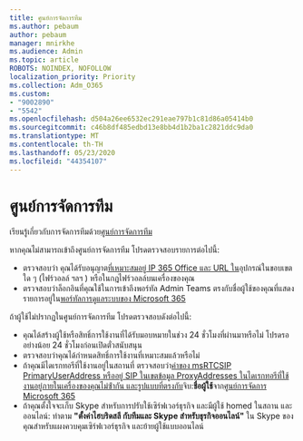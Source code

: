 ```yaml
---
title: ศูนย์การจัดการทีม
ms.author: pebaum
author: pebaum
manager: mnirkhe
ms.audience: Admin
ms.topic: article
ROBOTS: NOINDEX, NOFOLLOW
localization_priority: Priority
ms.collection: Adm_O365
ms.custom:
- "9002890"
- "5542"
ms.openlocfilehash: d504a26ee6532ec291eae797b1c81d86a05414b0
ms.sourcegitcommit: c46b8df485edbd13e8bb4d1b2ba1c2821ddc9da0
ms.translationtype: MT
ms.contentlocale: th-TH
ms.lasthandoff: 05/23/2020
ms.locfileid: "44354107"
---
```

# <a name="teams-admin-center"></a>ศูนย์การจัดการทีม

เรียนรู้เกี่ยวกับการจัดการทีมด้วย[ศูนย์การจัดการทีม](https://docs.microsoft.com/microsoftteams/manage-teams-skypeforbusiness-admin-center)

หากคุณไม่สามารถเข้าถึงศูนย์การจัดการทีม โปรดตรวจสอบรายการต่อไปนี้:

- ตรวจสอบว่า คุณได้รับอนุญาต[ที่เหมาะสมอยู่ IP 365 Office และ URL ใน](https://docs.microsoft.com/Office365/Enterprise/office-365-ip-web-service)อุปกรณ์ในขอบเขตใด ๆ (ไฟร์วอลล์ ฯลฯ ) หรือในกฎไฟร์วอลล์บนเครื่องของคุณ
- ตรวจสอบว่าล็อกอินที่คุณใช้ในการเข้าถึงพอร์ทัล Admin Teams ตรงกับชื่อผู้ใช้ของคุณที่แสดงรายการอยู่ใน[พอร์ทัลการดูแลระบบของ Microsoft 365](https://admin.microsoft.com/Adminportal/Home?source=applauncher#/users)

ถ้าผู้ใช้ไม่ปรากฏในศูนย์การจัดการทีม โปรดตรวจสอบดังต่อไปนี้:

- คุณได้สร้างผู้ใช้หรือสิทธิ์การใช้งานที่ได้รับมอบหมายในช่วง 24 ชั่วโมงที่ผ่านมาหรือไม่ โปรดรออย่างน้อย 24 ชั่วโมงก่อนเปิดตั๋วสนับสนุน
- ตรวจสอบว่าคุณได้กําหนดสิทธิ์การใช้งานที่เหมาะสมแล้วหรือไม่
- ถ้าคุณมีไดเรกทอรีที่ใช้งานอยู่ในสถานที่ ตรวจสอบว่า[ค่าของ msRTCSIP PrimaryUserAddress หรืออยู่ SIP ในเขตข้อมูล ProxyAddresses ในไดเรกทอรีที่ใช้งานอยู่ภายในเครื่องของคุณไม่ซ้ํากัน และรูปแบบที่ตรงกับ](https://docs.microsoft.com/skypeforbusiness/troubleshoot/online-configuration/msrtcsip-primaryuseraddress-proxyaddaddress)จิบ:**ชื่อผู้ใช้**จาก[ศูนย์การจัดการ Microsoft 365](https://admin.microsoft.com/Adminportal/Home?source=applauncher#/users)
- ถ้าคุณตั้งใจจะเก็บ Skype สําหรับการปรับใช้เซิร์ฟเวอร์ธุรกิจ และมีผู้ใช้ homed ในสถาน และออนไลน์: ทําตาม **"ตั้งค่าไฮบริดสลี กับทีมและ Skype สําหรับธุรกิจออนไลน์"** ใน Skype ของคุณสําหรับแผงควบคุมเซิร์ฟเวอร์ธุรกิจ และย้ายผู้ใช้แบบออนไลน์
